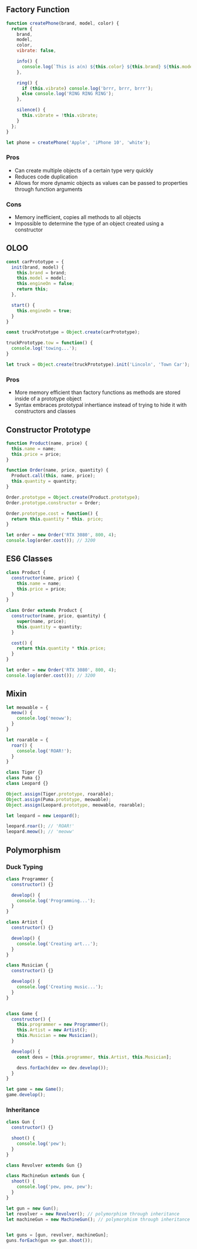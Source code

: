 ## Factory Function ##
```javascript
function createPhone(brand, model, color) {
  return {
    brand,
    model,
    color,
    vibrate: false,

    info() {
      console.log(`This is a(n) ${this.color} ${this.brand} ${this.model}`)
    },

    ring() {
      if (this.vibrate) console.log('brrr, brrr, brrr');
      else console.log('RING RING RING');
    },

    silence() {
      this.vibrate = !this.vibrate;
    }
  };
}

let phone = createPhone('Apple', 'iPhone 10', 'white');
```

### Pros ###
- Can create multiple objects of a certain type very quickly
- Reduces code duplication
- Allows for more dynamic objects as values can be passed to properties through function arguments

### Cons ###
- Memory inefficient, copies all methods to all objects
- Impossible to determine the type of an object created using a constructor

## OLOO ##
```javascript
const carPrototype = {
  init(brand, model) {
    this.brand = brand;
    this.model = model;
    this.engineOn = false;
    return this;
  },

  start() {
    this.engineOn = true;
  }
}

const truckPrototype = Object.create(carPrototype);

truckPrototype.tow = function() {
  console.log('towing...');
}

let truck = Object.create(truckPrototype).init('Lincoln', 'Town Car');
```
### Pros ###
- More memory efficient than factory functions as methods are stored inside of a prototype object
- Syntax embraces prototypal inhertiance instead of trying to hide it with constructors and classes

## Constructor Prototype ##
```javascript
function Product(name, price) {
  this.name = name;
  this.price = price;
}

function Order(name, price, quantity) {
  Product.call(this, name, price);
  this.quantity = quantity;
}

Order.prototype = Object.create(Product.prototype);
Order.prototype.constructor = Order;

Order.prototype.cost = function() {
  return this.quantity * this. price;
}

let order = new Order('RTX 3080', 800, 4);
console.log(order.cost()); // 3200
```

## ES6 Classes ##
```javascript
class Product {
  constructor(name, price) {
    this.name = name;
    this.price = price;
  }
}

class Order extends Product {
  constructor(name, price, quantity) {
    super(name, price);
    this.quantity = quantity;
  }

  cost() {
    return this.quantity * this.price;
  }
}

let order = new Order('RTX 3080', 800, 4);
console.log(order.cost()); // 3200
```

## Mixin ##
```javascript
let meowable = {
  meow() {
    console.log('meoww');
  }
}

let roarable = {
  roar() {
    console.log('ROAR!');
  }
}

class Tiger {}
class Puma {}
class Leopard {}

Object.assign(Tiger.prototype, roarable);
Object.assign(Puma.prototype, meowable);
Object.assign(Leopard.prototype, meowable, roarable);

let leopard = new Leopard();

leopard.roar(); // 'ROAR!'
leopard.meow(); // 'meoww'
```

## Polymorphism ##

### Duck Typing ###
```javascript
class Programmer {
  constructor() {}

  develop() {
    console.log('Programming...');
  }
}

class Artist {
  constructor() {}

  develop() {
    console.log('Creating art...');
  }
}

class Musician {
  constructor() {}

  develop() {
    console.log('Creating music...');
  }
}


class Game {
  constructor() {
    this.programmer = new Programmer();
    this.Artist = new Artist();
    this.Musician = new Musician();
  }

  develop() {
    const devs = [this.programmer, this.Artist, this.Musician];

    devs.forEach(dev => dev.develop());
  }
}

let game = new Game();
game.develop();
```
### Inheritance ###
```javascript
class Gun {
  constructor() {}

  shoot() {
    console.log('pew');
  }
}

class Revolver extends Gun {}

class MachineGun extends Gun {
  shoot() {
    console.log('pew, pew, pew');
  }
}

let gun = new Gun();
let revolver = new Revolver(); // polymorphism through inheritance
let machineGun = new MachineGun(); // polymorphism through inheritance


let guns = [gun, revolver, machineGun];
guns.forEach(gun => gun.shoot());
```
